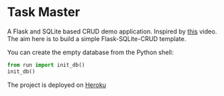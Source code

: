 # Task Master
A Flask and SQLite based CRUD demo application. Inspired by [this](https://www.youtube.com/watch?v=Z1RJmh_OqeA) video.
The aim here is to build a simple Flask-SQLite-CRUD template.

You can create the empty database from the Python shell:
```python
from run import init_db()
init_db()
```

The project is deployed on [Heroku](https://task-master-ruszkipista.herokuapp.com/)